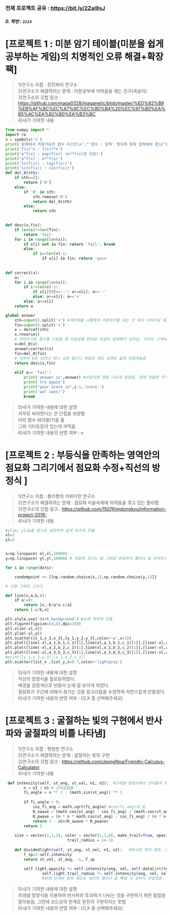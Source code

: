 ### 전체 프로젝트 공유 : https://bit.ly/2ZaI9sJ<br>

##### 0. 학번 : ``2214``

# [프로젝트 1 : 미분 암기 테이블(미분을 쉽게 공부하는 게임)의 치명적인 오류 해결+확장팩]<br>
>1)연구소 이름 : 킹민짜이 연구소<br>
2)연구소가 해결하려는 문제 : 미분공부에 어려움을 겪는 친구(옥슬이)<br>
3)연구소의 깃헙 링크 : https://github.com/maga0328/maganetic/blob/master/%ED%82%B9%EB%AF%BC%EC%A7%9C%EC%9D%B4%20%EC%97%B0%EA%B5%AC%EA%B2%B0%EA%B3%BC<br>
4)내가 기여한 내용

```python
from numpy import *
import re
x = symbols('x')
print('문제에서 적용가능한 함수 리스트\n',"'함수 : 입력' 형식에 맞춰 입력해야 함\n")
print('f(x)^n : f(x)**n')
print('e^f(x) : exp(f(x)) (e**f(x)로 안씀)')
print('a^f(x) : a**f(x)')
print('ln(f(x)) : log(f(x))')
print('sin(f(x)) : sin(f(x))')
def del_0(sth):
    if sth==[]:
        return ['0']
    else:
        if '0' in sth:
            sth.remove('0')
            return del_0(sth)
        else:
            return sth

        
def desc(x,fin):
    if len(x)!=len(fin):
        return 'fail'
    for i in range(len(x)):
        if x[i] not in fin: return 'fail'; break
        else:
            if i==len(x)-1:
                if x[i] in fin: return 'pass'
                
                
def correct(x):
    a=''
    for i in range(len(x)):
        if i!=len(x)-1:
            if x[i][0]=='-': a+=x[i]; a+='-'
            else: a+=x[i]; a+='+'
        else: a+=x[i]
    return a

global answer
    sth=input().split('+') #여러개를 나열해서 미분퀴즈를 내는 것 보다 더하기로 묶는게 나을듯
    fin=input().split('+')
    x = dercof(sth)
    x.reverse()
    # 띄어쓰기로 함수를 나눴을 때 미분값을 반대로 뒤집어 입력해야 넘어감, 아마도 스택써서 그런듯. 그래서 리스트 자체를 뒤집음
    x=del_0(x)
    answer=correct(x)
    fin=del_0(fin)
    # 어차피 0은 있으나 마나 상관 없으니 마음껏 써도 상관은 없게 만들어놓음
    return desc(x,fin)
    
    elif a== 'fail':
        print('answer is',answer) #오답이면 정답 나오게 설정함, 맘에 안들면 주석처리 하면 됨
        print('try again')
        print("your score is",i-1,'score.')
        print('wa! sans!')
        break
```
>5)내가 기여한 내용에 대한 설명<br>
거꾸로 써야한다는 큰 단점을 보완함<br>
미리 함수 테이블(?)을 줌<br>
그외 기타등등이 있는데 까먹음<br>
6)내가 기여한 내용의 반영 여부 : o<br>

# [프로젝트 2 : 부등식을 만족하는 영역안의 점묘화 그리기에서 점묘화 수정+직선의 방정식 ]<br>
>1)연구소 이름 : 폴라짱의 카와이한 연구소<br>
2)연구소가 해결하려는 문제 : 점묘화 미술숙제에 어려움을 겪고 있는 폴라짱<br>
3)연구소의 깃헙 링크 : https://github.com/1507Kimdongkyu/information-project-2019-<br>
4)내가 기여한 내용<br>

```python
#xlim, ylim을 변수로 설정하여 쉽게 바꾸게 만듦
xl=3
yl=3


x=np.linspace(-xl,xl,10000)
y=np.linspace(-yl,yl,10000) # 처음에 코드는 말 그대로 랜덤하게 뽑아서 좀 부자연스럽게 영역이 끊긴 감이 있었다. 하지만 

for i in range(dots):

    randompoint += [[np.random.choice(x,1),np.random.choice(y,1)]]

# 선형 그래프 그리기

def line(x,a,b,c):
    if a!=0:
        return [x,-b/a*x-c/a]
    return [-c/b,x]

plt.style.use('dark_background') #눈에 확띄게 만듦
plt.figure(figsize=(4,4),dpi=150)
plt.xlim(-xl,xl)
plt.ylim(-yl,yl)
plt.scatter([x_1,x_2,x_3],[y_1,y_2,y_3],color='w',s=10)
plt.plot([line(-xl,a_1,b_1,c_1)[1],line(xl,a_1,b_1,c_1)[1]],[line(-xl,a_1,b_1,c_1)[0],line(xl,a_1,b_1,c_1)[0]],linestyle='dashed',alpha=1,color='w')
plt.plot([line(-xl,a_2,b_2,c_2)[1],line(xl,a_2,b_2,c_2)[1]],[line(-xl,a_2,b_2,c_2)[0],line(xl,a_2,b_2,c_2)[0]],linestyle='dashed',alpha=1,color='w')
plt.plot([line(-xl,a_3,b_3,c_3)[1],line(xl,a_3,b_3,c_3)[1]],[line(-xl,a_3,b_3,c_3)[0],line(xl,a_3,b_3,c_3)[0]],linestyle='dashed',alpha=1,color='w')
#print([y_1,y_2,y_3],[x_1,x_2,x_3])
plt.scatter(list_x ,list_y,s=0.7,color='lightgray')
```

>5)내가 기여한 내용에 대한 설명<br>
직선의 방정식을 플로팅하였다.<br>
배경을 검정색으로 만들어 눈에 잘 보이게 하였다.<br>
점묘화가 구간에 대해서 끊기는 것을 알고리즘을 수정하여 자연스럽게 만들었다.<br>
6)내가 기여한 내용의 반영 여부 : (O,X 중 선택해주세요)<br>

# [프로젝트 3 : 굴절하는 빛의 구현에서 반사파와 굴절파의 비를 나타냄]<br>
>1)연구소 이름 : 평범한 연구소<br>
2)연구소가 해결하려는 문제 : 굴절하는 빛의 구현<br>
3)연구소의 깃헙 링크 : https://github.com/JeongNoa/Friendly-Calculus-Calculator<br>
4)내가 기여한 내용<br>

```python
 def intensity(self, st_ang, st_val, n1, n2):  #프레넬 방정식에서 반사율과 투과율을 계산해줌; 이건 투과율
        n = n2 / n1 # 상대굴절률
        fi_angle = n ** 2 - (math.sin(st_ang)) ** 2
        
        if fi_angle > 0:
            cos_fi_ang = math.sqrt(fi_angle) #cos(fi_ang)의 값
            R_swave = (math.cos(st_ang) - cos_fi_ang) / (math.cos(st_ang) + cos_fi_ang)
            R_pwave = (n * n * math.cos(st_ang) - cos_fi_ang) / (n * n * math.cos(st_ang) + cos_fi_ang)
            return 1 - abs(R_swave * R_pwave)
        return 1
    
    size = vector(1,1,1), color = vector(1,1,0), make_trail=True, opacity = 1,
                           trail_radius = 1e-1)
    
    def dividedlight(self, st_ang, st_vel, n1, n2):   #반사된 빛의 경로, 근데 코드력의 한계로 못넣었음, 재우가 해결해 줄 것이라 믿고있음
        T_sp=1-self.intensity
        return st_vel, st_ang, -1, T_sp
        
        self.light.opacity *= self.intensity(ang, vel, self.data[int(temp +(1-direc)/2)][0], self.data[int(temp+(direc+1)//2)][0])
                self.light.trail_radius *= self.intensity(ang, vel, self.data[int(temp +(1-direc)/2)][0], self.data[int(temp+(direc+1)//2)][0])
                #원래 반사된 빛의 궤도도 넣으려 했으나 좀 빡셀 것 같아서 안넣었음
```

>5)내가 기여한 내용에 대한 설명<br>
프레넬 방정식을 이용하여 반사파와 투과파가 나뉘는 것을 구현하기 위한 밑밥을 깔아놓음, 그런데 코드상의 한계로 완전히 구현하지는 못함<br>
6)내가 기여한 내용의 반영 여부 : (O,X 중 선택해주세요)<br>

